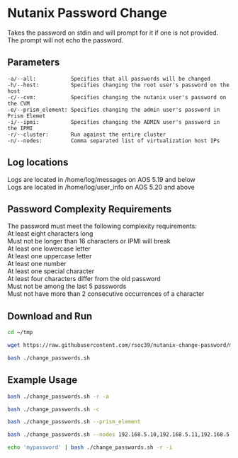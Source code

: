 # Nutanix Password Change

Takes the password on stdin and will prompt for it if one is not provided. The prompt will not echo the password.  

## Parameters
```
-a/--all:           Specifies that all passwords will be changed  
-h/--host:          Specifies changing the root user's password on the host  
-c/--cvm:           Specifies changing the nutanix user's password on the CVM  
-e/--prism_element: Specifies changing the admin user's password in Prism Elemet  
-i/--ipmi:          Specifies changing the ADMIN user's password in the IPMI  
-r/--cluster:       Run against the entire cluster  
-n/--nodes:         Comma separated list of virtualization host IPs  
```

## Log locations
Logs are located in /home/log/messages on AOS 5.19 and below  
Logs are located in /home/log/user_info on AOS 5.20 and above  

## Password Complexity Requirements
The password must meet the following complexity requirements:  
At least eight characters long  
Must not be longer than 16 characters or IPMI will break  
At least one lowercase letter  
At least one uppercase letter  
At least one number  
At least one special character  
At least four characters differ from the old password  
Must not be among the last 5 passwords  
Must not have more than 2 consecutive occurrences of a character

## Download and Run
```bash
cd ~/tmp
```
```bash
wget https://raw.githubusercontent.com/rsoc39/nutanix-change-password/main/change_passwords.sh
```
```bash
bash ./change_passwords.sh
```

## Example Usage
```bash
bash ./change_passwords.sh -r -a
```
```bash
bash ./change_passwords.sh -c
```
```bash
bash ./change_passwords.sh --prism_element
```
```bash
bash ./change_passwords.sh --nodes 192.168.5.10,192.168.5.11,192.168.5.12 -h
```
```bash
echo 'mypassword' | bash ./change_passwords.sh -r -i
```
